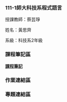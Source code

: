 ### 111-1師大科技系程式語言 ###
授課教師：蔡芸琤

姓名：黃思齊

系級：科技系2年級

### 課程筆記區 ###
[**課程筆記**](https://github.com/41071134h/PL/blob/main/week1%20practice)

### 作業連結區 ###

### 專題連結區 ###
